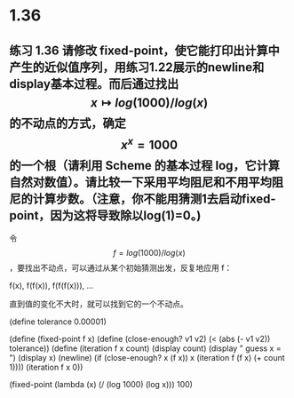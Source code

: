# 1.36

## 练习 1.36 请修改 fixed-point，使它能打印出计算中产生的近似值序列，用练习1.22展示的newline和display基本过程。而后通过找出$$x\mapsto log(1000)/log(x)$$的不动点的方式，确定$$x^x=1000$$的一个根（请利用 Scheme 的基本过程 log，它计算自然对数值）。请比较一下采用平均阻尼和不用平均阻尼的计算步数。（注意，你不能用猜测1去启动fixed-point，因为这将导致除以log(1)=0。)

令 $$f = log(1000)/log(x)$$，要找出不动点，可以通过从某个初始猜测出发，反复地应用 f：

f(x), f(f(x)), f(f(f(x))), ...

直到值的变化不大时，就可以找到它的一个不动点。

<div id="scheme-1">
(define tolerance 0.00001)

(define (fixed-point f x)
    (define (close-enough? v1 v2)
        (< (abs (- v1 v2)) tolerance))
  (define (iteration f x count)
    (display count)
    (display " guess x = ")
    (display x)
    (newline)
    (if (close-enough? x (f x))
        x
        (iteration f (f x) (+ count 1))))
  (iteration f x 0))

(fixed-point (lambda (x) (/ (log 1000) (log x))) 100)
</div>



<link rel="stylesheet" type="text/css" href="../../coding-js/deps/codemirror/lib/codemirror.css" />
<link rel="stylesheet" type="text/css" href="../../coding-js/coding.css" />
<link rel="stylesheet" type="text/css" href="../../coding-js/base.css" />

<script src="../../coding-js/deps/codemirror/lib/codemirror.js"></script>
<script src="../../coding-js/deps/jquery.min.js"></script>
<script src="../../coding-js/coding.js"> </script>

<script src="../../coding-js/deps/codemirror/mode/scheme/scheme.js"></script>

<script>
  c = new CodingJS('../../coding-js/');
</script>

<script>
  c.prompt("scheme-1");
</script>